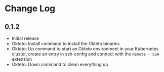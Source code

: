 # Change Log

## 0.1.2

- Initial release
- Okteto: Install command to install the Okteto binaries
- Okteto: Up command to start an Okteto environment in your Kubernetes cluster, create an entry in ssh-config and connect with the `Remote - SSH` extension
- Okteto: Down command to clean everything up